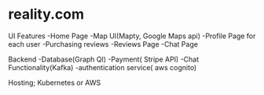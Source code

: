 # reality.com

UI Features
-Home Page
-Map UI(Mapty, Google Maps api)
-Profile Page for each user
-Purchasing reviews
-Reviews Page
-Chat Page


Backend
-Database(Graph Ql)
-Payment( Stripe API)
-Chat Functionality(Kafka)
-authentication service( aws cognito)

Hosting; Kubernetes or AWS
